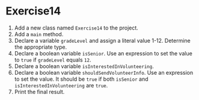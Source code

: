 # Exercise14

1. Add a new class named `Exercise14` to the project.
2. Add a `main` method.
3. Declare a variable `gradeLevel` and assign a literal value 1-12. Determine the appropriate type.
4. Declare a boolean variable `isSenior`. Use an expression to set the value to `true` if `gradeLevel` equals `12`.
5. Declare a boolean variable `isInterestedInVolunteering`.
6. Declare a boolean variable `shouldSendVolunteerInfo`. Use an expression to set the value. It should be `true` if both `isSenior` and `isInterestedInVolunteering` are `true`.
7. Print the final result.